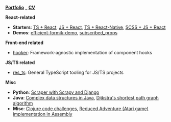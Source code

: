 [**Portfolio**](https://resolritter.now.sh) _ [**CV**](https://resolritter.now.sh/cv)

**React-related**

- **Starters**: [TS + React](https://github.com/resolritter/react-ts-starter), [JS + React](https://github.com/resolritter/react-js-starter), [TS + React-Native](https://github.com/resolritter/ts-react-native-starter), [SCSS + JS + React](https://github.com/resolritter/js-react-scss-starter)
- **Demos**: [efficient-formik-demo](https://github.com/resolritter/efficient-formik-demo), [subscribed_props](https://github.com/resolritter/subscribed_props)

**Front-end related**

- [hooker](https://github.com/resolritter/hooker): Framework-agnostic implementation of component hooks

**JS/TS related**

- [res_ts](https://github.com/resolritter/res_ts): General TypeScript tooling for JS/TS projects

**Misc**

- **Python**: [Scraper with Scrapy and Django](https://github.com/resolritter/webscraper-news-portal) 
- **Java**: [Complex data structures in Java](https://github.com/resolritter/DS-Java), [Dijkstra's shortest path graph algorithm](https://github.com/resolritter/Shortest-Path-Dijkstra/tree/master/LabirintoGrafos)
- **Misc**: [Clojure code challenges](https://github.com/resolritter/clojure), [Reduced Adventure (Atari game) implementation in Assembly](https://github.com/resolritter/MIPS-Mars-Game)
